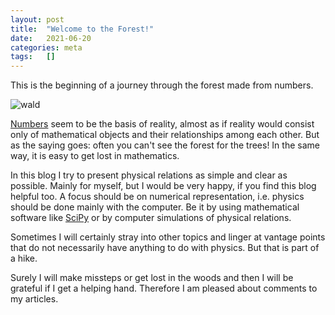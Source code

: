 ```yaml
---
layout: post
title:  "Welcome to the Forest!"
date:   2021-06-20
categories: meta
tags:   []
---
```



This is the beginning of a journey through the forest made from numbers.

<!--more-->

![wald]({{site.url}}/assets/images/wald.jpeg)

[Numbers][math_wigner] seem to be the basis of reality, almost as if reality would consist only of mathematical objects and their relationships among each other. But as the saying goes: often you can't see the forest for the trees! In the same way, it is easy to get lost in mathematics.

In this blog I try to present physical relations as simple and clear as possible. 
Mainly for myself, but I would be very happy, if you find this blog helpful too. 
A focus should be on numerical representation, i.e. physics should be done mainly with the computer. Be it by using mathematical software like [SciPy][scipy] or by computer simulations of physical relations.

Sometimes I will certainly stray into other topics and linger at vantage points that do not necessarily have anything to do with physics. But that is part of a hike.

Surely I will make missteps or get lost in the woods and then I will be grateful if I get a helping hand. Therefore I am pleased about comments to my articles.


[math_wigner]: https://en.wikipedia.org/wiki/The_Unreasonable_Effectiveness_of_Mathematics_in_the_Natural_Sciences
[scipy]: https://www.scipy.org/